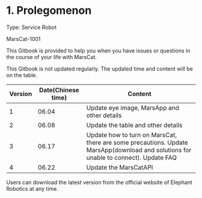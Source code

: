 # 1. Prolegomenon

Type: Service Robot

MarsCat-1001

This Gitbook is provided to help you when you have issues or questions in the course of your life with MarsCat.

This Gitbook is not updated regularly. The updated time and content will be on the table.

| Version | Date(Chinese time) | Content                                                                                                                             |
| ------- | ------------------ | ----------------------------------------------------------------------------------------------------------------------------------- |
| 1       | 06.04              | Update eye image, MarsApp and other details                                                                                         |
| 2       | 06.08              | Update the table and other details                                                                                                  |
| 3       | 06.17              | Update how to turn on MarsCat, there are some precautions. Update MarsApp(download and solutions for unable to connect). Update FAQ |
| 4       | 06.22              | Update the MarsCatAPI                                                                                                               |

Users can download the latest version from the official website of Elephant Robotics at any time.
